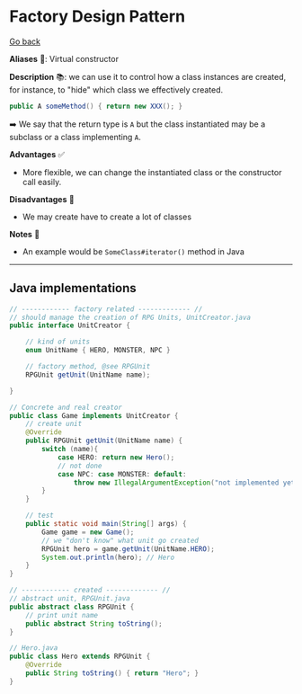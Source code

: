 # Factory Design Pattern

[Go back](../index.md#creational-)

<div class="row row-cols-md-2"><div>

**Aliases** 📌: Virtual constructor

**Description** 📚: we can use it to control how a class instances are created, for instance, to "hide" which class we effectively created.

```java
public A someMethod() { return new XXX(); }
```

➡️ We say that the return type is `A` but the class instantiated may be a subclass or a class implementing `A`.

</div><div>

**Advantages** ✅

* More flexible, we can change the instantiated class or the constructor call easily.

**Disadvantages** 🚫

* We may create have to create a lot of classes

**Notes** 📝

* An example would be `SomeClass#iterator()` method in Java
</div></div>

<hr class="sep-both">

## Java implementations

<div class="row row-cols-md-2 mt-4"><div>

```java
// ------------ factory related ------------- //
// should manage the creation of RPG Units, UnitCreator.java
public interface UnitCreator {

    // kind of units
    enum UnitName { HERO, MONSTER, NPC }

    // factory method, @see RPGUnit
    RPGUnit getUnit(UnitName name);

}

// Concrete and real creator
public class Game implements UnitCreator {
    // create unit
    @Override
    public RPGUnit getUnit(UnitName name) {
        switch (name){
            case HERO: return new Hero();
            // not done
            case NPC: case MONSTER: default: 
                throw new IllegalArgumentException("not implemented yet");
        }
    }

    // test
    public static void main(String[] args) {
        Game game = new Game();
        // we "don't know" what unit go created
        RPGUnit hero = game.getUnit(UnitName.HERO);
        System.out.println(hero); // Hero
    }
}
```
</div><div>

```java
// ------------ created ------------- //
// abstract unit, RPGUnit.java
public abstract class RPGUnit {
    // print unit name
    public abstract String toString();
}

// Hero.java
public class Hero extends RPGUnit {
    @Override
    public String toString() { return "Hero"; }
}
```
</div></div>